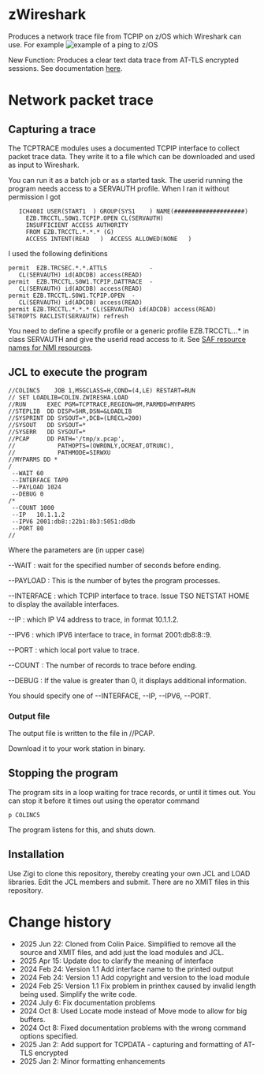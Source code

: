 # zWireshark
Produces a network trace file from TCPIP on z/OS which Wireshark can use.
For example
![example of a ping to z/OS](https://colinpaiceblog.files.wordpress.com/2024/02/zwireshark-1.jpg?w=999)

New Function:  Produces a clear text data trace from AT-TLS encrypted sessions.  See documentation [here](./TCPDATA.md).



# Network packet trace
##  Capturing a trace
The TCPTRACE modules uses a documented TCPIP interface to collect packet trace data.  They write it to a file which can be downloaded and used as input to Wireshark.

You can run it as a batch job or as a started task.
The userid running the program needs access to a SERVAUTH profile.  When I ran it without permission I got
```
   ICH408I USER(START1  ) GROUP(SYS1    ) NAME(####################)
     EZB.TRCCTL.S0W1.TCPIP.OPEN CL(SERVAUTH)
     INSUFFICIENT ACCESS AUTHORITY
     FROM EZB.TRCCTL.*.*.* (G)
     ACCESS INTENT(READ   )  ACCESS ALLOWED(NONE   )
```
I used the following definitions

```
permit  EZB.TRCSEC.*.*.ATTLS            -
   CL(SERVAUTH) id(ADCDB) access(READ)
permit  EZB.TRCCTL.S0W1.TCPIP.DATTRACE  -
   CL(SERVAUTH) id(ADCDB) access(READ)
permit EZB.TRCCTL.S0W1.TCPIP.OPEN  -
   CL(SERVAUTH) id(ADCDB) access(READ)
permit EZB.TRCCTL.*.*.* CL(SERVAUTH) id(ADCDB) access(READ)
SETROPTS RACLIST(SERVAUTH) refresh
```

You need to define a specify profile or a generic profile EZB.TRCCTL.*.*.* in class SERVAUTH and give the userid read access to it.
See [SAF resource names for NMI resources](https://www.ibm.com/docs/en/zos/3.1.0?topic=enablement-saf-resource-names-nmi-resources).
## JCL to execute the program

```
//COLINC5    JOB 1,MSGCLASS=H,COND=(4,LE) RESTART=RUN
// SET LOADLIB=COLIN.ZWIRESHA.LOAD
//RUN      EXEC PGM=TCPTRACE,REGION=0M,PARMDD=MYPARMS
//STEPLIB  DD DISP=SHR,DSN=&LOADLIB
//SYSPRINT DD SYSOUT=*,DCB=(LRECL=200)
//SYSOUT   DD SYSOUT=*
//SYSERR   DD SYSOUT=*
//PCAP     DD PATH='/tmp/x.pcap',
//            PATHOPTS=(OWRONLY,OCREAT,OTRUNC),
//            PATHMODE=SIRWXU
//MYPARMS DD *
/
 --WAIT 60
 --INTERFACE TAP0
 --PAYLOAD 1024
 --DEBUG 0
/*
 --COUNT 1000
 --IP   10.1.1.2
 --IPV6 2001:db8::22b1:8b3:5051:d8db
 --PORT 80
//
```

Where the parameters are (in upper case)


--WAIT
: wait for the specified number of seconds before ending.

--PAYLOAD
: This is the number of bytes the program processes.

--INTERFACE
:  which TCPIP interface to trace.  Issue TSO NETSTAT HOME to display the available interfaces.

--IP
:  which IP V4 address to trace, in format 10.1.1.2.

--IPV6
:  which IPV6 interface to trace, in format 2001:db8:8::9.

--PORT
: which local port value to trace.

--COUNT
:  The number of records to trace before ending.

--DEBUG
: If the value is greater than 0, it displays additional information.

You should specify one of --INTERFACE, --IP, --IPV6, --PORT.


### Output file
The output file is written to the file in //PCAP.

Download it to your work station in binary.


## Stopping the program
The program sits in a loop waiting for trace records, or until it times out.
You can stop it before it times out using the operator command
```
p COLINC5
```
The program listens for this, and shuts down.

## Installation ##

Use Zigi to clone this repository, thereby creating your own JCL and LOAD libraries. Edit the JCL members and submit. There are no XMIT files in this repository.

# Change history
-  2025 Jun 22: Cloned from Colin Paice. Simplified to remove all the source and XMIT files, and add just the load modules and JCL.
-  2025 Apr 15: Update doc to clarify the meaning of interface
-  2024 Feb 24: Version 1.1 Add interface name to the printed output
-  2024 Feb 24: Version 1.1 Add copyright and version to the load module
-  2024 Feb 25: Version 1.1 Fix problem in printhex caused by invalid length being used.  Simplify the write code.
-  2024 July 6: Fix documentation problems
-  2024 Oct 8:  Used Locate mode instead of Move mode to allow for big buffers.
-  2024 Oct 8:  Fixed documentation problems with the wrong command options specified.
-  2025 Jan 2:  Add support for TCPDATA - capturing and formatting of AT-TLS encrypted
-  2025 Jan 2:  Minor formatting enhancements
